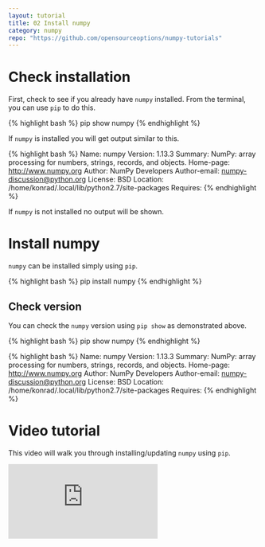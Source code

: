 ```yaml
---
layout: tutorial
title: 02 Install numpy
category: numpy
repo: "https://github.com/opensourceoptions/numpy-tutorials"
---
```


# Check installation
First, check to see if you already have `numpy` installed. From the terminal, you can use `pip` to do this.

{% highlight bash %}
pip show numpy
{% endhighlight %}

If `numpy` is installed you will get output similar to this.

{% highlight bash %}
Name: numpy
Version: 1.13.3
Summary: NumPy: array processing for numbers, strings, records, and objects.
Home-page: http://www.numpy.org
Author: NumPy Developers
Author-email: numpy-discussion@python.org
License: BSD
Location: /home/konrad/.local/lib/python2.7/site-packages
Requires: 
{% endhighlight %}

If `numpy` is not installed no output will be shown. 

# Install numpy
`numpy` can be installed simply using `pip`.

{% highlight bash %}
pip install numpy
{% endhighlight %}

## Check version
You can check the `numpy` version using `pip show` as demonstrated above.

{% highlight bash %}
pip show numpy
{% endhighlight %}

{% highlight bash %}
Name: numpy
Version: 1.13.3
Summary: NumPy: array processing for numbers, strings, records, and objects.
Home-page: http://www.numpy.org
Author: NumPy Developers
Author-email: numpy-discussion@python.org
License: BSD
Location: /home/konrad/.local/lib/python2.7/site-packages
Requires: 
{% endhighlight %}

# Video tutorial
This video will walk you through installing/updating `numpy` using `pip`.

<div class="intrinsic-container intrinsic-container-ws"><iframe src="https://www.youtube.com/embed/7A3VJgGsSow" frameborder="0" allowfullscreen></iframe></div>
